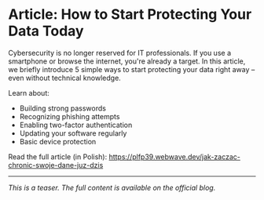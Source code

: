 # Article: How to Start Protecting Your Data Today

Cybersecurity is no longer reserved for IT professionals. If you use a smartphone or browse the internet, you're already a target. In this article, we briefly introduce 5 simple ways to start protecting your data right away – even without technical knowledge.

Learn about:
- Building strong passwords
- Recognizing phishing attempts
- Enabling two-factor authentication
- Updating your software regularly
- Basic device protection

 Read the full article (in Polish): https://plfp39.webwave.dev/jak-zaczac-chronic-swoje-dane-juz-dzis

---

_This is a teaser. The full content is available on the official blog._
